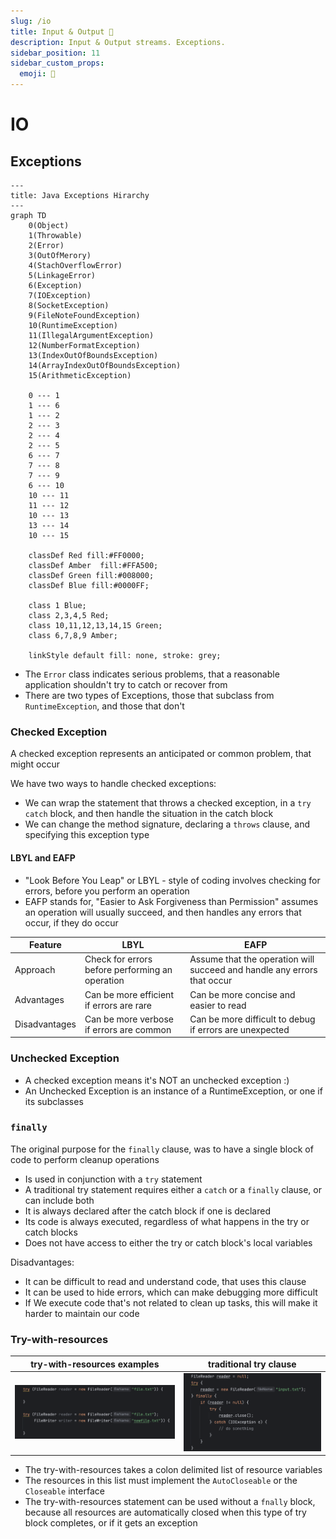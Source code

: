 ```yaml
---
slug: /io
title: Input & Output 🦦
description: Input & Output streams. Exceptions.
sidebar_position: 11
sidebar_custom_props:
  emoji: 🦦
---
```


# IO

## Exceptions

```mermaid
---
title: Java Exceptions Hirarchy
---
graph TD
    0(Object)
    1(Throwable)
    2(Error)
    3(OutOfMerory)
    4(StachOverflowError)
    5(LinkageError)
    6(Exception)
    7(IOException)
    8(SocketException)
    9(FileNoteFoundException)
    10(RuntimeException)
    11(IllegalArgumentException)
    12(NumberFormatException)
    13(IndexOutOfBoundsException)
    14(ArrayIndexOutOfBoundsException)
    15(ArithmeticException)
    
    0 --- 1
    1 --- 6
    1 --- 2
    2 --- 3
    2 --- 4
    2 --- 5
    6 --- 7
    7 --- 8
    7 --- 9
    6 --- 10
    10 --- 11
    11 --- 12
    10 --- 13
    13 --- 14
    10 --- 15
    
    classDef Red fill:#FF0000;
    classDef Amber	fill:#FFA500;
    classDef Green fill:#008000;
    classDef Blue fill:#0000FF;

    class 1 Blue;
    class 2,3,4,5 Red;
    class 10,11,12,13,14,15 Green;
    class 6,7,8,9 Amber;

    linkStyle default fill: none, stroke: grey;
```

* The `Error` class indicates serious problems, that a reasonable application shouldn't try to catch or recover from
* There are two types of Exceptions, those that subclass from `RuntimeException`, and those that don't

### Checked Exception

A checked exception represents an anticipated or common problem, that might occur

We have two ways to handle checked exceptions:

* We can wrap the statement that throws a checked exception, in a `try` `catch` block, and then handle the situation in the
  catch block
* We can change the method signature, declaring a `throws` clause, and specifying this exception type

#### LBYL and EAFP

* "Look Before You Leap" or LBYL - style of coding involves checking for errors, before you perform an operation
* EAFP stands for, "Easier to Ask Forgiveness than Permission" assumes an operation will usually succeed, and then
handles any errors that occur, if they do occur

| Feature       | LBYL                                            | EAFP                                                                    |
|---------------|-------------------------------------------------|-------------------------------------------------------------------------|
| Approach      | Check for errors before performing an operation | Assume that the operation will succeed and handle any errors that occur |
| Advantages    | Can be more efficient if errors are rare        | Can be more concise and easier to read                                  |
| Disadvantages | Can be more verbose if errors are common        | Can be more difficult to debug if errors are unexpected                 |

### Unchecked Exception

* A checked exception means it's NOT an unchecked exception :)
* An Unchecked Exception is an instance of a RuntimeException, or one if its subclasses

### `finally`

The original purpose for the `finally` clause, was to have a single block of code to perform cleanup operations

* Is used in conjunction with a `try` statement
* A traditional try statement requires either a `catch` or a `finally` clause, or can include both
* It is always declared after the catch block if one is declared
* Its code is always executed, regardless of what happens in the try or catch blocks
* Does not have access to either the try or catch block's local variables

Disadvantages:

* It can be difficult to read and understand code, that uses this clause
* It can be used to hide errors, which can make debugging more difficult
* If We execute code that's not related to clean up tasks, this will make it harder to maintain our code

### Try-with-resources

| try-with-resources  examples                                     | traditional try clause                                    |
|------------------------------------------------------------------|-----------------------------------------------------------|
| ![try](../../../18-io/src/main/resources/try-with-resources.png) | ![try](../../../18-io/src/main/resources/try-finally.png) |

* The try-with-resources takes a colon delimited list of resource variables
* The resources in this list must implement the `AutoCloseable` or the `Closeable` interface
* The try-with-resources statement can be used without a `fnally` block, because all resources are automatically closed
  when this type of try block completes, or if it gets an exception
